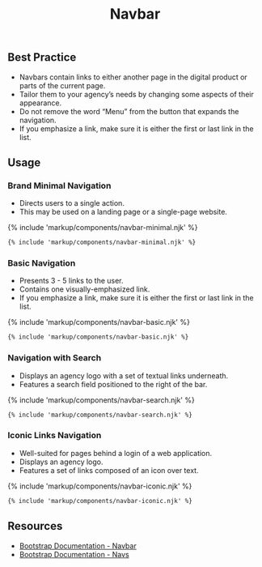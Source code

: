 ﻿---
title: Navbar
summary: Navbars allow users to move around digital products.
tags: components
layout: page-guide
eleventyNavigation:
  key: Navbar
  parent: Components
  order: 200
  excerpt: Navbars allow users to move around digital products.
  img: /img/illustrations/illus-navbar.svg
---

## Best Practice

- Navbars contain links to either another page in the digital product or parts of the current page.
- Tailor them to your agency’s needs by changing some aspects of their appearance.
- Do not remove the word “Menu” from the button that expands the navigation.
- If you emphasize a link, make sure it is either the first or last link in the list.

## Usage

### Brand Minimal Navigation

- Directs users to a single action.
- This may be used on a landing page or a single-page website.

{% include 'markup/components/navbar-minimal.njk' %}

``` html
{% include 'markup/components/navbar-minimal.njk' %}
```

### Basic Navigation

- Presents 3 - 5 links to the user.
- Contains one visually-emphasized link.
- If you emphasize a link, make sure it is either the first or last link in the list.

{% include 'markup/components/navbar-basic.njk' %}

``` html
{% include 'markup/components/navbar-basic.njk' %}
```

### Navigation with Search

- Displays an agency logo with a set of textual links underneath.
- Features a search field positioned to the right of the bar.

{% include 'markup/components/navbar-search.njk' %}
``` html
{% include 'markup/components/navbar-search.njk' %}
```

### Iconic Links Navigation

* Well-suited for pages behind a login of a web application.
* Displays an agency logo.
* Features a set of links composed of an icon over text.

{% include 'markup/components/navbar-iconic.njk' %}
``` html
{% include 'markup/components/navbar-iconic.njk' %}
```

## Resources
* <a href="{% include 'links/navbar.njk' %} " target="_blank">Bootstrap Documentation - Navbar</a> 
* <a href="{% include 'links/navs.njk' %}" target="_blank">Bootstrap Documentation - Navs</a> 
